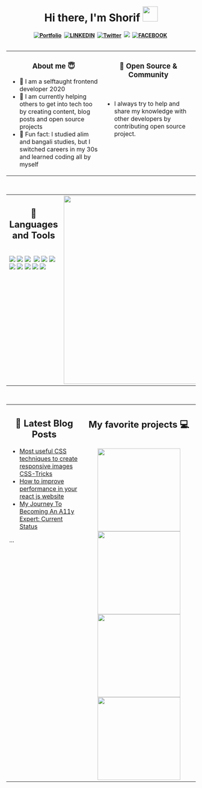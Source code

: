 <h1 align="center"><b>Hi there, I'm Shorif <img src="https://docs.google.com/uc?export=download&id=166Ecq6uBl61U14OUlkHOHIBv2ArKoumJ" alt="" width="40"></h1>
<div align="center">
<a href="https://shorifpatwary.netlify.com/"><img src="https://img.shields.io/badge/WEBSITE-CC6699?style=for-the-badge&logoColor=white" alt="Portfolio" /></a>&nbsp;
<a href="https://www.linkedin.com/in/shorif-patwary/"><img src="https://img.shields.io/badge/LINKEDIN-0072b1?style=for-the-badge&logo=codepen&logoColor=white" alt="LINKEDIN" /></a>&nbsp;
<a href="https://twitter.com/YuriDevAT"><img src="https://img.shields.io/badge/Twitter-1DA1F2?style=for-the-badge&logo=twitter&logoColor=white" alt="Twitter" /></a>&nbsp;
<a href="mailto:shorifpatwary999@gmail.com"><img src="https://img.shields.io/badge/E-Mail-34A853?style=for-the-badge& alt="E-Mail" /></a>&nbsp;
<a href="https://www.facebook.com/shorifulislampatwary999"><img src="https://img.shields.io/badge/FACEBOOK-2962FF?style=for-the-badge&logoColor=3b5998" alt="FACEBOOK" /></a>&nbsp;
</div>
  
<br />

<table><tr><td valign="top" width="50%">
  
<h3 align="center">About me 😇</h3>

- :raising_hand: I am a selftaught frontend developer 2020
- :muscle: I am currently helping others to get into tech too by creating content, blog posts and open source projects
- :ghost: Fun fact: I studied alim and bangali studies, but I switched careers in my 30s and learned coding all by myself


</td><td valign="top" width="50%">

<h3 align="center">💟 Open Source & Community</h3>
<br />

- I always try to help and share my knowledge with other developers by contributing open source project.
 
  
<br />
</tr></tr></table> 

<br />

<table><tr><td valign="top" width="50%">

<h2 align="center"> 💼 Languages and Tools</h2>

<br />
<img src="https://img.shields.io/badge/-javascript-F7DF1E?&style=for-the-badge&logo=javascript&logoColor=black" />
<img src="https://img.shields.io/badge/-Typescript-235a97?&style=for-the-badge&logo=typescript&logoColor=white" />
<img src="https://img.shields.io/badge/-ReactJS-grey?&style=for-the-badge&logo=react&logoColor=61DAFB" />
<img scr="https://img.shields.io/badge/Next-black?style=for-the-badge&logo=next.js&logoColor=white" />
<img src="https://img.shields.io/badge/HTML5-E34F26?style=for-the-badge&logo=html5&logoColor=white" />
<img src="https://img.shields.io/badge/-css3-1572B6?&style=for-the-badge&logo=css3&logoColor=white" />
<img src="https://img.shields.io/badge/Scss-38B2AC?style=for-the-badge&logo=scss&logoColor=white" />
<img src="https://img.shields.io/badge/-VSCode-007ACC?&style=for-the-badge&logo=visual-studio-code&logoColor=white" />
<img src="https://img.shields.io/badge/-Git-F05032?&style=for-the-badge&logo=git&logoColor=white" /> 
<img src="https://img.shields.io/badge/github-%23121011.svg?style=for-the-badge&logo=github&logoColor=white" />
<img src="https://img.shields.io/badge/Canva-%2300C4CC.svg?style=for-the-badge&logo=Canva&logoColor=white" />
<img src="https://img.shields.io/badge/figma-%23F24E1E.svg?style=for-the-badge&logo=figma&logoColor=white" />
<!--
<img src="https://img.shields.io/badge/Sass-CC6699?style=for-the-badge&logo=sass&logoColor=white" />
<img src="https://img.shields.io/badge/-Storybook-FF4785?style=for-the-badge&logo=storybook&logoColor=white" />
<img src="https://img.shields.io/badge/MUI-%230081CB.svg?style=for-the-badge&logo=mui&logoColor=white" />
-->
  
</td><td valign="top" width="50%">
  
<img src="https://github-readme-stats.vercel.app/api/top-langs/?username=Shorifpatwary&layout=compact&theme=radical" width="500" />
  
</tr></tr></table> 

<br />

<table><tr><td valign="top" width="40%">
<h2 align="center"> 📕 Latest Blog Posts</h2>
  
<!-- DEV:START -->
- [Most useful CSS techniques to create responsive images CSS-Tricks](https://www.linkedin.com/pulse/most-useful-css-techniques-create-responsive-images-shorif-patwary/)
- [How to improve performance in your react js website](https://www.linkedin.com/pulse/how-improve-performance-your-react-js-website-shoriful-islam-/)
- [My Journey To Becoming An A11y Expert: Current Status](https://dev.to/yuridevat/my-journey-to-becoming-an-a11y-expert-current-status-4of8)
<!-- DEV:END -->

... 


</td><td valign="top" width="60%">

<h2 align="center">My favorite projects 💻</h2>
<br />
<div align="center">

<a href="https://github.com/YuriDevAT/sos-animals">
<img width="220" src="https://github-readme-stats.vercel.app/api/pin/?username=Shorifpatwary&repo=Jonaki-Shop&theme=tokyonight" />
</a>

<a href="https://github.com/YuriDevAT/tcl-19-smart-shopping-list">
<img width="220" src="https://github-readme-stats.vercel.app/api/pin/?username=Shorifpatwary&repo=React-polls-application&theme=tokyonight" />
</a>
</div>
 <div align="center">

<a href="https://github.com/YuriDevAT/sos-animals">
<img width="220" src="https://github-readme-stats.vercel.app/api/pin/?username=Shorifpatwary&repo=React-Todo-App&theme=tokyonight" />
</a>

<a href="https://github.com/YuriDevAT/tcl-19-smart-shopping-list">
<img width="220" src="https://github-readme-stats.vercel.app/api/pin/?username=Shorifpatwary&repo=ReUsable-code&theme=tokyonight" />
</a>
</div>

</tr></tr></table> 

<!-- 
<h2 align="center">About me 😇</h2>

<br />
<p>:muscle: I am currently ... helping others to get into tech too by creating content, blog posts and open source projects.</p>
<p>:eyes: I’m currently learning ... everything about Web development | front-end developent from the design process to web development to testing.</p>
<p>:raising_hand: I’m looking to collaborate with ... Open Source.</p>
<p>:speech_balloon: Ask me about anything related to... Front-end development. I am happy to help.</p>
<p>:ghost: Fun fact: ... I studied Alim and Arabic studies, but I switched careers in my 30s and learned coding all by myself. </p>
-->

<!--
<p align="center">
<img src="https://github-readme-stats.vercel.app/api?username=YuriDevAT&theme=radical&show_icons=true" width="410"/>
<img src="https://github-readme-stats.vercel.app/api/top-langs/?username=YuriDevAT&layout=compact&theme=radical" width="400" />
</p>

<br />
<p align="center">
I love connecting with different people, so say hi! I'll be happy to meet you more! 😊
</p>

<br />
<h2 align="center"> 📕 Latest Blog Posts</h2>
-->

